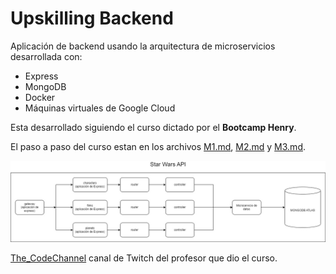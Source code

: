 # Upskilling Backend

Aplicación de backend usando la arquitectura de microservicios desarrollada con:
- Express
- MongoDB
- Docker
- Máquinas virtuales de Google Cloud

Esta desarrollado siguiendo el curso dictado por el **Bootcamp Henry**.

El paso a paso del curso estan en los archivos [M1.md](M1.md), [M2.md](M2.md) y [M3.md](M3.md).

![microservicios](./assets/M2/star_wars_api3.png)

[The_CodeChannel](https://www.twitch.tv/the_codechannel) canal de Twitch del profesor que dio el curso.